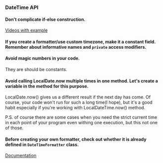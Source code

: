 ### DateTime API

#### Don't complicate if-else construction.
[Videos with example](https://www.youtube.com/watch?v=P-UmyrbGjwE&list=PL7FuXFaDeEX1smwnp-9ri8DBpgdo7Msu2)

#### If you create a formatter/use custom timezone, make it a constant field. Remember about informative names and `private` access modifiers.

#### Avoid magic numbers in your code.
They are should be constants.

#### Avoid calling LocalDate.now multiple times in one method. Let's create a variable in the method for this purpose.
LocalDate.now() gives us a different result if the next day has come. Of course, your code won't run 
for such a long time(I hope), but it's a good habit especially if you're working with LocalDateTime.now() method.

P.S. of course there are some cases when you need the strict current time in each point of your program 
even withing one execution, but this not one of those.

#### Before creating your own formatter, check out whether it is already defined in `DateTimeFormatter` class.
[Documentation](https://docs.oracle.com/en/java/javase/11/docs/api/java.base/java/time/format/DateTimeFormatter.html) 
